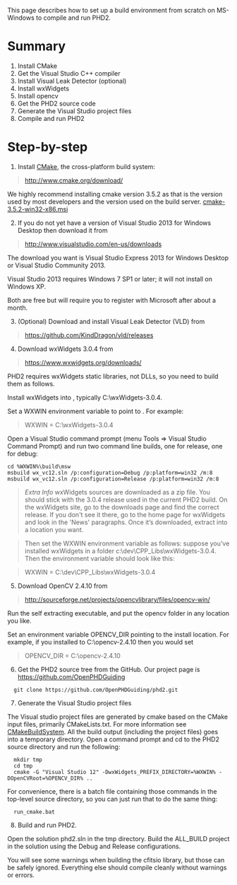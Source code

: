 This page describes how to set up a build environment from scratch on MS-Windows to compile and run PHD2.

# Summary #

  1. Install CMake
  1. Get the Visual Studio C++ compiler
  1. Install Visual Leak Detector (optional)
  1. Install wxWidgets
  1. Install opencv
  1. Get the PHD2 source code
  1. Generate the Visual Studio project files
  1. Compile and run PHD2

# Step-by-step #

1. Install [CMake](http://www.cmake.org/), the cross-platform build system:

> http://www.cmake.org/download/

We highly recommend installing cmake version 3.5.2 as that is the version used by most developers and the version used on the build server. [cmake-3.5.2-win32-x86.msi](https://cmake.org/files/v3.5/cmake-3.5.2-win32-x86.msi)

2. If you do not yet have a version of Visual Studio 2013 for Windows Desktop then download it from

> http://www.visualstudio.com/en-us/downloads

The download you want is Visual Studio Express 2013 for Windows Desktop or Visual Studio Community 2013.

Visual Studio 2013 requires Windows 7 SP1 or later; it will not install on Windows XP.

Both are free but will require you to register with Microsoft after about a month.

3. (Optional) Download and install Visual Leak Detector (VLD) from

> https://github.com/KindDragon/vld/releases

4. Download wxWidgets 3.0.4 from

> https://www.wxwidgets.org/downloads/

PHD2 requires wxWidgets static libraries, not DLLs, so you need to build them as follows.

Install wxWidgets into <wx install path>, typically C:\wxWidgets-3.0.4.

Set a WXWIN environment variable to point to <wx install path>. For example:

> WXWIN = C:\wxWidgets-3.0.4

Open a Visual Studio command prompt (menu Tools => Visual Studio Command Prompt) and run two command line builds, one for release, one for debug:

```
cd %WXWIN%\build\msw
msbuild wx_vc12.sln /p:configuration=Debug /p:platform=win32 /m:8
msbuild wx_vc12.sln /p:configuration=Release /p:platform=win32 /m:8
```


> _Extra Info_ wxWidgets sources are downloaded as a zip file. You should stick with the 3.0.4 release used in the current PHD2 build. On the wxWidgets site, go to the downloads page and find the correct release.  If you don't see it there, go to the home page for wxWidgets and look in the 'News' paragraphs.  Once it’s downloaded, extract into a location you want.

> Then set the WXWIN environment variable as follows:  suppose you’ve installed wxWidgets in a folder c:\dev\CPP\_Libs\wxWidgets-3.0.4\.  Then the environment variable should look like this:

> WXWIN = C:\dev\CPP\_Libs\wxWidgets-3.0.4


5. Download OpenCV 2.4.10 from

> http://sourceforge.net/projects/opencvlibrary/files/opencv-win/

Run the self extracting executable, and put the opencv folder in any location you like.

Set an environment variable OPENCV\_DIR pointing to the install location.  For example, if you installed to C:\opencv-2.4.10 then you would set

> OPENCV\_DIR = C:\opencv-2.4.10

6. Get the PHD2 source tree from the GitHub. Our project page is https://github.com/OpenPHDGuiding

```
  git clone https://github.com/OpenPHDGuiding/phd2.git
```

7. Generate the Visual Studio project files

The Visual studio project files are generated by cmake based on the CMake input files, primarily CMakeLists.txt.  For more information see [CMakeBuildSystem](CMakeBuildSystem.md). All the build output (including the project files) goes into a temporary directory.  Open a command prompt and cd to the PHD2 source directory and run the following:

```
  mkdir tmp
  cd tmp
  cmake -G "Visual Studio 12" -DwxWidgets_PREFIX_DIRECTORY=%WXWIN% -DOpenCVRoot=%OPENCV_DIR% ..
```

For convenience, there is a batch file containing those commands in the top-level source directory, so you can just run that to do the same thing:

```
  run_cmake.bat
```

8. Build and run PHD2.

Open the solution phd2.sln in the tmp directory. Build the ALL\_BUILD project in the solution using the Debug and Release configurations.

You will see some warnings when building the cfitsio library, but those can be safely ignored. Everything else should compile cleanly without warnings or errors.